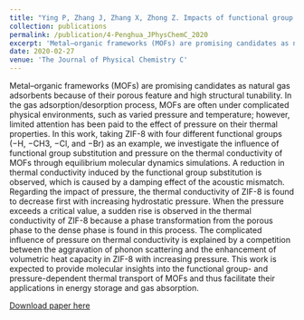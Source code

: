 ```yaml
---
title: "Ying P, Zhang J, Zhang X, Zhong Z. Impacts of functional group substitution and pressure on the thermal conductivity of ZIF-8[J]. The Journal of Physical Chemistry C, 2020, 124(11): 6274-6283."
collection: publications
permalink: /publication/4-Penghua_JPhysChemC_2020
excerpt: 'Metal–organic frameworks (MOFs) are promising candidates as natural gas adsorbents because of their porous feature and high structural tunability. In the gas adsorption/desorption process, MOFs are often under complicated physical environments, such as varied pressure and temperature; however, limited attention has been paid to the effect of pressure on their thermal properties. In this work, taking ZIF-8 with four different functional groups (−H, −CH3, −Cl, and −Br) as an example, we investigate the influence of functional group substitution and pressure on the thermal conductivity of MOFs through equilibrium molecular dynamics simulations.'
date: 2020-02-27
venue: 'The Journal of Physical Chemistry C'
---
```


Metal–organic frameworks (MOFs) are promising candidates as natural gas adsorbents because of their porous feature and high structural tunability. In the gas adsorption/desorption process, MOFs are often under complicated physical environments, such as varied pressure and temperature; however, limited attention has been paid to the effect of pressure on their thermal properties. In this work, taking ZIF-8 with four different functional groups (−H, −CH3, −Cl, and −Br) as an example, we investigate the influence of functional group substitution and pressure on the thermal conductivity of MOFs through equilibrium molecular dynamics simulations. A reduction in thermal conductivity induced by the functional group substitution is observed, which is caused by a damping effect of the acoustic mismatch. Regarding the impact of pressure, the thermal conductivity of ZIF-8 is found to decrease first with increasing hydrostatic pressure. When the pressure exceeds a critical value, a sudden rise is observed in the thermal conductivity of ZIF-8 because a phase transformation from the porous phase to the dense phase is found in this process. The complicated influence of pressure on thermal conductivity is explained by a competition between the aggravation of phonon scattering and the enhancement of volumetric heat capacity in ZIF-8 with increasing pressure. This work is expected to provide molecular insights into the functional group- and pressure-dependent thermal transport of MOFs and thus facilitate their applications in energy storage and gas absorption.

[Download paper here](http://hityingph.github.io/files/4-Penghua_JPhysChemC_2020)
